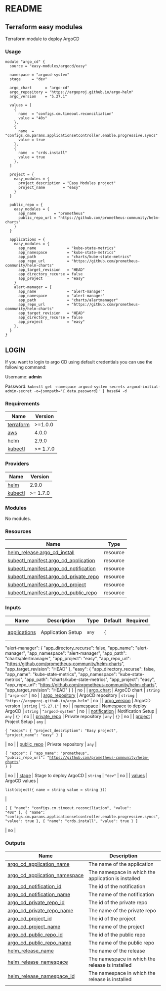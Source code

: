 # README

## Terraform easy modules

Terraform module to deploy ArgoCD

### Usage

```hcl
module "argo_cd" {
  source = "easy-modules/argocd/easy"

  namespace = "argocd-system"
  stage     = "dev"

  argo_chart      = "argo-cd"
  argo_repository = "https://argoproj.github.io/argo-helm"
  argo_version    = "5.27.1"

  values = [
    {
      name  = "configs.cm.timeout.reconciliation"
      value = "40s"
    },
    {
      name  = "configs.cm.params.applicationsetcontroller.enable.progressive.syncs"
      value = true
    },
    {
      name  = "crds.install"
      value = true
    },
  ]

  project = {
    easy_modules = {
      project_description = "Easy Modules project"
      project_name        = "easy"
    }
  }
  
  public_repo = {
    easy_modules = {
      app_name        = "prometheus"
      public_repo_url = "https://github.com/prometheus-community/helm-charts"
    }
  }

  applications = {
    easy_modules = {
      app_name              = "kube-state-metrics"
      app_namespace         = "kube-state-metrics"
      app_path              = "charts/kube-state-metrics"
      app_repo_url          = "https://github.com/prometheus-community/helm-charts"
      app_target_revision   = "HEAD"
      app_directory_recurse = false
      app_project           = "easy"
    }
    alert-manager = {
      app_name              = "alert-manager"
      app_namespace         = "alert-manager"
      app_path              = "charts/alertmanager"
      app_repo_url          = "https://github.com/prometheus-community/helm-charts"
      app_target_revision   = "HEAD"
      app_directory_recurse = false
      app_project           = "easy"
    },
  }
}
```

## LOGIN

If you want to login to argo CD using default credentials you can use the following command:

Username: **admin**

Password: `kubectl get -namespace argocd-system secrets argocd-initial-admin-secret -o=jsonpath='{.data.password}' | base64 -d`

### Requirements

| Name                                   | Version  |
| -------------------------------------- | -------- |
| [terraform](./#requirement\_terraform) | >=1.0.0  |
| [aws](./#requirement\_aws)             | 4.0.0    |
| [helm](./#requirement\_helm)           | 2.9.0    |
| [kubectl](./#requirement\_kubectl)     | >= 1.7.0 |

### Providers

| Name                            | Version  |
| ------------------------------- | -------- |
| [helm](./#provider\_helm)       | 2.9.0    |
| [kubectl](./#provider\_kubectl) | >= 1.7.0 |

### Modules

No modules.

### Resources

| Name                                                                                                                                    | Type     |
| --------------------------------------------------------------------------------------------------------------------------------------- | -------- |
| [helm\_release.argo\_cd\_install](https://registry.terraform.io/providers/hashicorp/helm/2.9.0/docs/resources/release)                  | resource |
| [kubectl\_manifest.argo\_cd\_application](https://registry.terraform.io/providers/gavinbunney/kubectl/latest/docs/resources/manifest)   | resource |
| [kubectl\_manifest.argo\_cd\_notification](https://registry.terraform.io/providers/gavinbunney/kubectl/latest/docs/resources/manifest)  | resource |
| [kubectl\_manifest.argo\_cd\_private\_repo](https://registry.terraform.io/providers/gavinbunney/kubectl/latest/docs/resources/manifest) | resource |
| [kubectl\_manifest.argo\_cd\_project](https://registry.terraform.io/providers/gavinbunney/kubectl/latest/docs/resources/manifest)       | resource |
| [kubectl\_manifest.argo\_cd\_public\_repo](https://registry.terraform.io/providers/gavinbunney/kubectl/latest/docs/resources/manifest)  | resource |

### Inputs

| Name                                           | Description                | Type                                                                               | Default                                                                                                                                                                                                                                                                                                                                                                                                                                                                                                                                                                                                                                                                    | Required |
| ---------------------------------------------- | -------------------------- | ---------------------------------------------------------------------------------- | -------------------------------------------------------------------------------------------------------------------------------------------------------------------------------------------------------------------------------------------------------------------------------------------------------------------------------------------------------------------------------------------------------------------------------------------------------------------------------------------------------------------------------------------------------------------------------------------------------------------------------------------------------------------------- | :------: |
| [applications](./#input\_applications)         | Application Setup          | `any`                                                                              | <pre><code>{
  "alert-manager": {
    "app_directory_recurse": false,
    "app_name": "alert-manager",
    "app_namespace": "alert-manager",
    "app_path": "charts/alertmanager",
    "app_project": "easy",
    "app_repo_url": "https://github.com/prometheus-community/helm-charts",
    "app_target_revision": "HEAD"
  },
  "easy": {
    "app_directory_recurse": false,
    "app_name": "kube-state-metrics",
    "app_namespace": "kube-state-metrics",
    "app_path": "charts/kube-state-metrics",
    "app_project": "easy",
    "app_repo_url": "https://github.com/prometheus-community/helm-charts",
    "app_target_revision": "HEAD"
  }
}
</code></pre> |    no    |
| [argo\_chart](./#input\_argo\_chart)           | ArgoCD chart               | `string`                                                                           | `"argo-cd"`                                                                                                                                                                                                                                                                                                                                                                                                                                                                                                                                                                                                                                                                |    no    |
| [argo\_repository](./#input\_argo\_repository) | ArgoCD repository          | `string`                                                                           | `"https://argoproj.github.io/argo-helm"`                                                                                                                                                                                                                                                                                                                                                                                                                                                                                                                                                                                                                                   |    no    |
| [argo\_version](./#input\_argo\_version)       | ArgoCD version             | `string`                                                                           | `"5.27.1"`                                                                                                                                                                                                                                                                                                                                                                                                                                                                                                                                                                                                                                                                 |    no    |
| [namespace](./#input\_namespace)               | Namespace to deploy ArgoCD | `string`                                                                           | `"argocd-system"`                                                                                                                                                                                                                                                                                                                                                                                                                                                                                                                                                                                                                                                          |    no    |
| [notification](./#input\_notification)         | Notification Setup         | `any`                                                                              | `{}`                                                                                                                                                                                                                                                                                                                                                                                                                                                                                                                                                                                                                                                                       |    no    |
| [private\_repo](./#input\_private\_repo)       | Private repository         | `any`                                                                              | `{}`                                                                                                                                                                                                                                                                                                                                                                                                                                                                                                                                                                                                                                                                       |    no    |
| [project](./#input\_project)                   | Project Setup              | `any`                                                                              | <pre><code>{
  "ezops": {
    "project_description": "Easy project",
    "project_name": "easy"
  }
}
</code></pre>                                                                                                                                                                                                                                                                                                                                                                                                                                                                                                                                                        |    no    |
| [public\_repo](./#input\_public\_repo)         | Private repository         | `any`                                                                              | <pre><code>{
  "ezops": {
    "app_name": "prometheus",
    "public_repo_url": "https://github.com/prometheus-community/helm-charts"
  }
}
</code></pre>                                                                                                                                                                                                                                                                                                                                                                                                                                                                                                                   |    no    |
| [stage](./#input\_stage)                       | Stage to deploy ArgoCD     | `string`                                                                           | `"dev"`                                                                                                                                                                                                                                                                                                                                                                                                                                                                                                                                                                                                                                                                    |    no    |
| [values](./#input\_values)                     | ArgoCD values              | <pre><code>list(object({
    name  = string
    value = string
  }))
</code></pre> | <pre><code>[
  {
    "name": "configs.cm.timeout.reconciliation",
    "value": "40s"
  },
  {
    "name": "configs.cm.params.applicationsetcontroller.enable.progressive.syncs",
    "value": true
  },
  {
    "name": "crds.install",
    "value": true
  }
]
</code></pre>                                                                                                                                                                                                                                                                                                                                                                                              |    no    |

### Outputs

| Name                                                                            | Description                                         |
| ------------------------------------------------------------------------------- | --------------------------------------------------- |
| [argo\_cd\_application\_name](./#output\_argo\_cd\_application\_name)           | The name of the application                         |
| [argo\_cd\_application\_namespace](./#output\_argo\_cd\_application\_namespace) | The namespace in which the application is installed |
| [argo\_cd\_notification\_id](./#output\_argo\_cd\_notification\_id)             | The id of the notification                          |
| [argo\_cd\_notification\_name](./#output\_argo\_cd\_notification\_name)         | The name of the notification                        |
| [argo\_cd\_private\_repo\_id](./#output\_argo\_cd\_private\_repo\_id)           | The id of the private repo                          |
| [argo\_cd\_private\_repo\_name](./#output\_argo\_cd\_private\_repo\_name)       | The name of the private repo                        |
| [argo\_cd\_project\_id](./#output\_argo\_cd\_project\_id)                       | The id of the project                               |
| [argo\_cd\_project\_name](./#output\_argo\_cd\_project\_name)                   | The name of the project                             |
| [argo\_cd\_public\_repo\_id](./#output\_argo\_cd\_public\_repo\_id)             | The id of the public repo                           |
| [argo\_cd\_public\_repo\_name](./#output\_argo\_cd\_public\_repo\_name)         | The name of the public repo                         |
| [helm\_release\_name](./#output\_helm\_release\_name)                           | The name of the release                             |
| [helm\_release\_namespace](./#output\_helm\_release\_namespace)                 | The namespace in which the release is installed     |
| [helm\_release\_namespace\_id](./#output\_helm\_release\_namespace\_id)         | The namespace in which the release is installed     |
|                                                                                 |                                                     |
